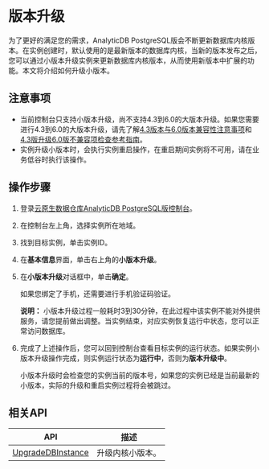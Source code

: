 # 版本升级

为了更好的满足您的需求，AnalyticDB PostgreSQL版会不断更新数据库内核版本。在实例创建时，默认使用的是最新版本的数据库内核，当新的版本发布之后，您可以通过小版本升级实例来更新数据库内核版本，从而使用新版本中扩展的功能。本文将介绍如何升级小版本。

## 注意事项

-   当前控制台只支持小版本升级，尚不支持4.3到6.0的大版本升级。如果您需要进行4.3到6.0的大版本升级，请先了解[4.3版本与6.0版本兼容性注意事项](/intl.zh-CN/实例管理/版本管理/4.3版本与6.0版本兼容性注意事项.md)和[4.3版升级6.0版不兼容项检查参考指南](/intl.zh-CN/实例管理/版本管理/4.3版升级6.0版不兼容项检查参考指南.md)。
-   实例升级小版本时，会执行实例重启操作，在重启期间实例将不可用，请在业务低谷时执行该操作。

## 操作步骤

1.  登录[云原生数据仓库AnalyticDB PostgreSQL版控制台](https://gpdbnext.console.aliyun.com/gpdb/cn-hangzhou/list)。

2.  在控制台左上角，选择实例所在地域。

3.  找到目标实例，单击实例ID。

4.  在**基本信息**界面，单击右上角的**小版本升级**。

5.  在**小版本升级**对话框中，单击**确定**。

    如果您绑定了手机，还需要进行手机验证码验证。

    **说明：** 小版本升级过程一般耗时3到30分钟，在此过程中该实例不能对外提供服务，请您提前做出调整。当实例结束，对应实例恢复运行中状态，您可以正常访问数据库。

6.  完成了上述操作后，您可以回到控制台查看目标实例的运行状态。如果实例小版本升级操作完成，则实例运行状态为**运行中**，否则为**版本升级中**。

    小版本升级时会检查您的实例当前的版本号，如果您的实例已经是当前最新的小版本，实际的升级和重启实例过程将会被跳过。


## 相关API

|API|描述|
|---|--|
|[UpgradeDBInstance](/intl.zh-CN/API参考/实例管理/UpgradeDBInstance.md)|升级内核小版本。|

